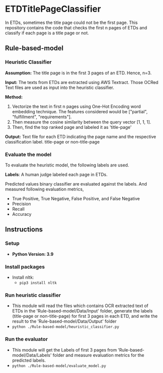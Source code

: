 # ETDTitlePageClassifier
In ETDs, sometimes the title page could not be the first page. This repository contains the code that checks the first n pages of ETDs and classify if each page is a title page or not.

## Rule-based-model 

### Heuristic Classifier

**Assumption:** The title page is in the first 3 pages of an ETD. Hence, n=3.

**Input:** The texts from ETDs are extracted using AWS Textract.  Those OCRed Text files are used as input into the heuristic classifier.

**Method:** 
1. Vectorize the text in first n pages using One-Hot Encoding word embedding technique. The features considered would be ["partial", "fulfillment", "requirements"]. 
2. Then measure the cosine similarity between the query vector [1, 1, 1].
3. Then, find the top ranked page and labeled it as 'title-page'

**Output:** Text file for each ETD indicating the page name and the respective classification label. title-page or non-title-page

### Evaluate the model
To evaluate the heuristic model, the following labels are used.

**Labels**: A human judge labeled each page in ETDs.

Predicted values binary classifier are evaluated against the labels. And measured following evaluation metrics,
* True Positive, True Negative, False Positive, and False Negative
* Precision
* Recall
* Accuracy


## Instructions

### Setup
* **Python Version: 3.9**

### Install packages
* Install nltk:
  * `pip3 install nltk`

### Run heuristic classifier
* This module will read the files which contains OCR extracted text of ETDs in the 'Rule-based-model/Data/Input' folder, generate the labels (title-page or non-title-page) for first 3 pages in each ETD, and write the result to the 'Rule-based-model/Data/Output' folder 
* `python ./Rule-based-model/heuristic_classifier.py`

### Run the evaluator
* This module will get the Labels of first 3 pages from 'Rule-based-model/Data/Labels' folder and measure evaluation metrics for the predicted labels.
* `python ./Rule-based-model/evaluate_model.py`